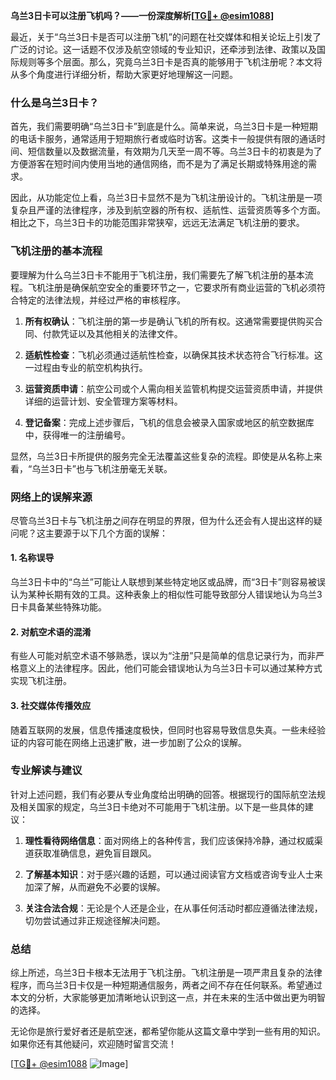 **乌兰3日卡可以注册飞机吗？——一份深度解析[[TG💪+ @esim1088](https://t.me/s/esim1088)]**

最近，关于“乌兰3日卡是否可以注册飞机”的问题在社交媒体和相关论坛上引发了广泛的讨论。这一话题不仅涉及航空领域的专业知识，还牵涉到法律、政策以及国际规则等多个层面。那么，究竟乌兰3日卡是否真的能够用于飞机注册呢？本文将从多个角度进行详细分析，帮助大家更好地理解这一问题。

### 什么是乌兰3日卡？

首先，我们需要明确“乌兰3日卡”到底是什么。简单来说，乌兰3日卡是一种短期的电话卡服务，通常适用于短期旅行者或临时访客。这类卡一般提供有限的通话时间、短信数量以及数据流量，有效期为几天至一周不等。乌兰3日卡的初衷是为了方便游客在短时间内使用当地的通信网络，而不是为了满足长期或特殊用途的需求。

因此，从功能定位上看，乌兰3日卡显然不是为飞机注册设计的。飞机注册是一项复杂且严谨的法律程序，涉及到航空器的所有权、适航性、运营资质等多个方面。相比之下，乌兰3日卡的功能范围非常狭窄，远远无法满足飞机注册的要求。

### 飞机注册的基本流程

要理解为什么乌兰3日卡不能用于飞机注册，我们需要先了解飞机注册的基本流程。飞机注册是确保航空安全的重要环节之一，它要求所有商业运营的飞机必须符合特定的法律法规，并经过严格的审核程序。

1. **所有权确认**：飞机注册的第一步是确认飞机的所有权。这通常需要提供购买合同、付款凭证以及其他相关的法律文件。
   
2. **适航性检查**：飞机必须通过适航性检查，以确保其技术状态符合飞行标准。这一过程由专业的航空机构执行。

3. **运营资质申请**：航空公司或个人需向相关监管机构提交运营资质申请，并提供详细的运营计划、安全管理方案等材料。

4. **登记备案**：完成上述步骤后，飞机的信息会被录入国家或地区的航空数据库中，获得唯一的注册编号。

显然，乌兰3日卡所提供的服务完全无法覆盖这些复杂的流程。即使是从名称上来看，“乌兰3日卡”也与飞机注册毫无关联。

### 网络上的误解来源

尽管乌兰3日卡与飞机注册之间存在明显的界限，但为什么还会有人提出这样的疑问呢？这主要源于以下几个方面的误解：

#### 1. 名称误导
乌兰3日卡中的“乌兰”可能让人联想到某些特定地区或品牌，而“3日卡”则容易被误认为某种长期有效的工具。这种表象上的相似性可能导致部分人错误地认为乌兰3日卡具备某些特殊功能。

#### 2. 对航空术语的混淆
有些人可能对航空术语不够熟悉，误以为“注册”只是简单的信息记录行为，而非严格意义上的法律程序。因此，他们可能会错误地认为乌兰3日卡可以通过某种方式实现飞机注册。

#### 3. 社交媒体传播效应
随着互联网的发展，信息传播速度极快，但同时也容易导致信息失真。一些未经验证的内容可能在网络上迅速扩散，进一步加剧了公众的误解。

### 专业解读与建议

针对上述问题，我们有必要从专业角度给出明确的回答。根据现行的国际航空法规及相关国家的规定，乌兰3日卡绝对不可能用于飞机注册。以下是一些具体的建议：

1. **理性看待网络信息**：面对网络上的各种传言，我们应该保持冷静，通过权威渠道获取准确信息，避免盲目跟风。

2. **了解基本知识**：对于感兴趣的话题，可以通过阅读官方文档或咨询专业人士来加深了解，从而避免不必要的误解。

3. **关注合法合规**：无论是个人还是企业，在从事任何活动时都应遵循法律法规，切勿尝试通过非正规途径解决问题。

### 总结

综上所述，乌兰3日卡根本无法用于飞机注册。飞机注册是一项严肃且复杂的法律程序，而乌兰3日卡仅是一种短期通信服务，两者之间不存在任何联系。希望通过本文的分析，大家能够更加清晰地认识到这一点，并在未来的生活中做出更为明智的选择。

无论你是旅行爱好者还是航空迷，都希望你能从这篇文章中学到一些有用的知识。如果你还有其他疑问，欢迎随时留言交流！

[[TG💪+ @esim1088](https://t.me/s/esim1088) ![Image](https://i.postimg.cc/4NQfJmqS/Snipaste-2025-05-13-00-14-12.png)]